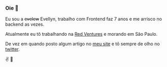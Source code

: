 ### Oie 👋

<!--
**evelew/evelew** is a ✨ _special_ ✨ repository because its `README.md` (this file) appears on your GitHub profile.

Here are some ideas to get you started:

- 🔭 I’m currently working on ...
- 🌱 I’m currently learning ...
- 👯 I’m looking to collaborate on ...
- 🤔 I’m looking for help with ...
- 💬 Ask me about ...
- 📫 How to reach me: ...
- 😄 Pronouns: ...
- ⚡ Fun fact: ...
-->

Eu sou a ~~evelew~~ Evellyn, trabalho com Frontend faz 7 anos e me arrisco no backend as vezes.

Atualmente eu tô trabalhando na [Red Ventures](https://www.redventures.com/) e morando em São Paulo.

De vez em quando posto algum artigo no [meu site](https://evellynlima.com.br/) e tô sempre de olho no [twitter](https://twitter.com/eveleww).

:v: :beers:
